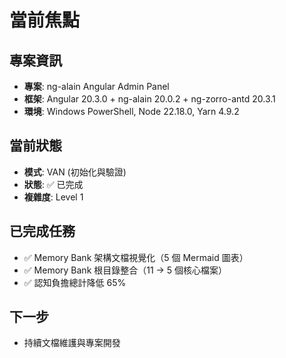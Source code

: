 # 當前焦點

## 專案資訊
- **專案**: ng-alain Angular Admin Panel
- **框架**: Angular 20.3.0 + ng-alain 20.0.2 + ng-zorro-antd 20.3.1
- **環境**: Windows PowerShell, Node 22.18.0, Yarn 4.9.2

## 當前狀態
- **模式**: VAN (初始化與驗證)
- **狀態**: ✅ 已完成
- **複雜度**: Level 1

## 已完成任務
- ✅ Memory Bank 架構文檔視覺化（5 個 Mermaid 圖表）
- ✅ Memory Bank 根目錄整合（11 → 5 個核心檔案）
- ✅ 認知負擔總計降低 65%

## 下一步
- 持續文檔維護與專案開發
